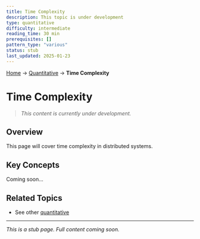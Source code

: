```yaml
---
title: Time Complexity
description: This topic is under development
type: quantitative
difficulty: intermediate
reading_time: 30 min
prerequisites: []
pattern_type: "various"
status: stub
last_updated: 2025-01-23
---
```


<!-- Navigation -->
[Home](../index.md) → [Quantitative](index.md) → **Time Complexity**

# Time Complexity

> *This content is currently under development.*

## Overview

This page will cover time complexity in distributed systems.

## Key Concepts

Coming soon...

## Related Topics

- See other [quantitative](index.md)

---

*This is a stub page. Full content coming soon.*
